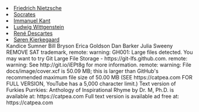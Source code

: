 <li><a href="https://www.youtube.com/results?search_query=Friedrich+Nietzsche">Friedrich Nietzsche</a></li>
<li><a href="https://www.youtube.com/results?search_query=Socrates">Socrates</a></li>
<li><a href="https://www.youtube.com/results?search_query=Immanuel+Kant">Immanuel Kant</a></li>
<li><a href="https://www.youtube.com/results?search_query=Ludwig+Wittgenstein">Ludwig Wittgenstein</a></li>
<li><a href="https://www.youtube.com/results?search_query=Rene+Descartes">Ren&#xE9; Descartes</a></li>
<li><a href="https://www.youtube.com/results?search_query=S%C3%B8ren+Kierkegaard">S&#xF8;ren Kierkegaard</a></li>
Kandice Sumner
Bill Bryson
Erica Goldson
Dan Barker
Julia Sweeny
REMOVE SAT trademark,
remote: warning: GH001: Large files detected. You may want to try Git Large File Storage - https://git-lfs.github.com.
remote: warning: See http://git.io/iEPt8g for more information.
remote: warning: File docs/image/cover.xcf is 50.09 MB; this is larger than GitHub's recommended maximum file size of 50.00 MB
(SEE https://catpea.com FOR FULL VERSION, YouTube has a 5,000 character limit.)
Text version of Furkies Purrkies: Anthology of Inspirational Rhyme by Dr. M, Ph.D. is available at: https://catpea.com
Full text version is available ad free at: https://catpea.com
